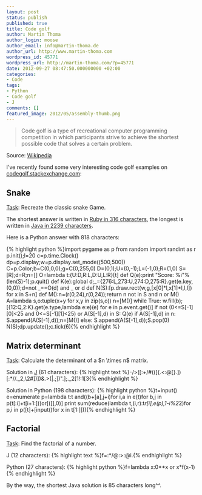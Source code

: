 ```yaml
---
layout: post
status: publish
published: true
title: Code golf
author: Martin Thoma
author_login: moose
author_email: info@martin-thoma.de
author_url: http://www.martin-thoma.com
wordpress_id: 45771
wordpress_url: http://martin-thoma.com/?p=45771
date: 2012-09-27 08:47:50.000000000 +02:00
categories:
- Code
tags:
- Python
- Code golf
- J
comments: []
featured_image: 2012/05/assembly-thumb.png
---
```

<blockquote>Code golf is a type of recreational computer programming competition in which participants strive to achieve the shortest possible code that solves a certain problem.</blockquote>
Source: <a href="http://en.wikipedia.org/wiki/Code_golf">Wikipedia</a>

I've recently found some very interesting code golf examples on <a href="http://codegolf.stackexchange.com">codegolf.stackexchange.com</a>:

<h2>Snake</h2>
<a href="http://codegolf.stackexchange.com/q/7241/5240">Task</a>: Recreate the classic snake Game. 

The shortest answer is written in <a href="http://codegolf.stackexchange.com/a/7260/5240">Ruby in 316 characters</a>, the longest is written in <a href="http://codegolf.stackexchange.com/a/7255/5240">Java in 2239 characters</a>.

Here is a Python answer with 818 characters:

{% highlight python %}import pygame as p
from random import randint as r
p.init();l=20
c=p.time.Clock()
dp=p.display;w=p.display.set_mode((500,500))
C=p.Color;b=C(0,0,0);g=C(0,255,0)
D=(0,1);U=(0,-1);L=(-1,0);R=(1,0)
S=[R];d=R;n=[]
O=lambda t:{U:D,R:L,D:U,L:R}[t]
def Q(e):print "Score: %i"%(len(S)-1);p.quit()
def K(e):global d;_={276:L,273:U,274:D,275:R}.get(e.key,(0,0));d=not _==O(d) and _ or d
def N(S):[p.draw.rect(w,g,[x[0]*l,x[1]*l,l,l]) for x in S+n] 
def M():n=(r(0,24),r(0,24));return n not in S and n or M()
A=lambda s,o:tuple(x+y for x,y in zip(s,o))
n=[M()] 
while True:
 w.fill(b);[{12:Q,2:K}.get(e.type,lambda e:e)(e) for e in p.event.get()]
 if not (0<=S[-1][0]<25 and 0<=S[-1][1]<25) or A(S[-1],d) in S: Q(e) 
 if A(S[-1],d) in n: S.append(A(S[-1],d));n=[M()]
 else: S.append(A(S[-1],d));S.pop(0)
 N(S);dp.update();c.tick(6){% endhighlight %}

<h2>Matrix determinant</h2>
<a href="http://codegolf.stackexchange.com/q/8405/5240">Task</a>: Calculate the determinant of a $n \times n$ matrix.

Solution in <a href="http://en.wikipedia.org/wiki/J_(programming_language)">J</a> (61 characters):
{% highlight text %}-/>([:+/#(([{.<:@[}.])[:*//._2,\2#])])&amp;.>(|.;])".];._2[1!:1[3{% endhighlight %}

Solution in Python (198 characters):
{% highlight python %}t=input()
e=enumerate
p=lambda t:t and((b+[a],j+i)for i,a in e(t)for b,j in p(t[:i]+t[i+1:]))or[([],0)]
print sum(reduce(lambda t,(i,r):t*r[i],e(p),1-i%2*2)for p,i in p([t]+[input()for x in t[1:]])){% endhighlight %}

<h2>Factorial</h2>
<a href="http://codegolf.stackexchange.com/q/607/5240">Task</a>: Find the factorial of a number.

J (12 characters):
{% highlight text %}f=:*/@:>:@i.{% endhighlight %}

Python (27 characters):
{% highlight python %}f=lambda x:0**x or x*f(x-1){% endhighlight %}

By the way, the shortest Java solution is 85 characters long^^.

